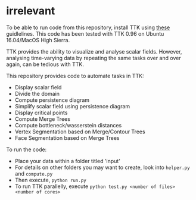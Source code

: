 # irrelevant

To be able to run code from this repository, install TTK using [these](https://topology-tool-kit.github.io/installation.html) guidlelines. This code has been tested with TTK 0.96 on Ubuntu 16.04/MacOS High Sierra. 

TTK provides the ability to visualize and analyse scalar fields.
However, analysing time-varying data by repeating the same tasks over and over again, can be tedious with TTK.

This repository provides code to automate tasks in TTK:

- Display scalar field
- Divide the domain
- Compute persistence diagram
- Simplify scalar field using persistence diagram
- Display critical points
- Compute Merge Trees
- Compute bottleneck/wasserstein distances
- Vertex Segmentation based on Merge/Contour Trees
- Face Segmentation based on Merge Trees

To run the code:

- Place your data within a folder titled 'input'
- For details on other folders you may want to create, look into `helper.py` and `compute.py`
- Then execute, `python run.py`
- To run TTK parallelly, execute `python test.py <number of files> <number of cores>`
